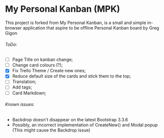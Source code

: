 My Personal Kanban (MPK)
==========================

This project is forked from My Personal Kanban, is a small and simple in-browser application that aspire to be offline Personal Kanban board by Greg Gigon

###### ToDo:

  - [ ] Page Title on kanban change;
  - [ ] Change card colours (?);
  - [x] Fix Trello Theme / Create new ones;
  - [x] Reduce default size of the cards and stick them to the top;
  - [ ] Translation;
  - [ ] Add tags;
  - [ ] Card Markdown;
    
###### Known issues:

* Backdrop doesn't disappear on the latest Bootstrap 3.3.6
* Possibly, an incorrect implementation of CreateNew() and Modal popup (This might cause the Backdrop issue)
    
